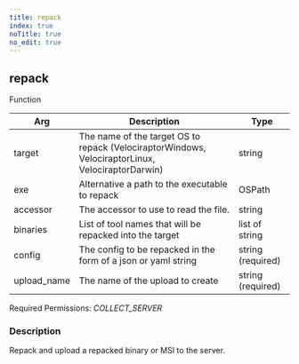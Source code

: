 ```yaml
---
title: repack
index: true
noTitle: true
no_edit: true
---
```




<div class="vql_item"></div>


## repack
<span class='vql_type pull-right page-header'>Function</span>



<div class="vqlargs"></div>

Arg | Description | Type
----|-------------|-----
target|The name of the target OS to repack (VelociraptorWindows, VelociraptorLinux, VelociraptorDarwin)|string
exe|Alternative a path to the executable to repack|OSPath
accessor|The accessor to use to read the file.|string
binaries|List of tool names that will be repacked into the target|list of string
config|The config to be repacked in the form of a json or yaml string|string (required)
upload_name|The name of the upload to create|string (required)

Required Permissions: 
<i class="linkcolour label pull-right label-success">COLLECT_SERVER</i>

### Description

Repack and upload a repacked binary or MSI to the server.

